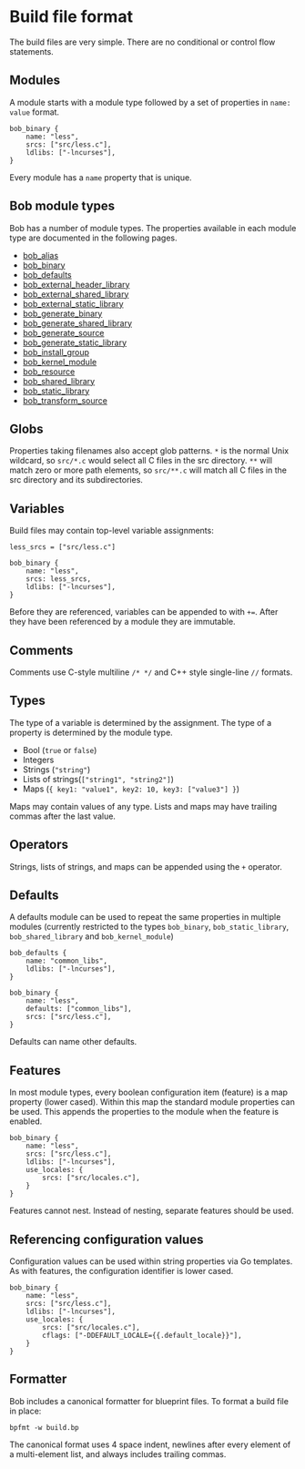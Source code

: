 Build file format
=================

The build files are very simple. There are no conditional or control
flow statements.

## Modules

A module starts with a module type followed by a set of properties in
`name: value` format.

```
bob_binary {
    name: "less",
    srcs: ["src/less.c"],
    ldlibs: ["-lncurses"],
}
```

Every module has a `name` property that is unique.

## Bob module types

Bob has a number of module types. The properties available in each
module type are documented in the following pages.

- [bob_alias](module_types/bob_alias.md)
- [bob_binary](module_types/bob_binary.md)
- [bob_defaults](module_types/bob_defaults.md)
- [bob_external_header_library](module_types/bob_external_library.md)
- [bob_external_shared_library](module_types/bob_external_library.md)
- [bob_external_static_library](module_types/bob_external_library.md)
- [bob_generate_binary](module_types/bob_generate_library.md)
- [bob_generate_shared_library](module_types/bob_generate_library.md)
- [bob_generate_source](module_types/bob_generate_source.md)
- [bob_generate_static_library](module_types/bob_generate_library.md)
- [bob_install_group](module_types/bob_install_group.md)
- [bob_kernel_module](module_types/bob_kernel_module.md)
- [bob_resource](module_types/bob_resource.md)
- [bob_shared_library](module_types/bob_shared_library.md)
- [bob_static_library](module_types/bob_static_library.md)
- [bob_transform_source](module_types/bob_transform_source.md)

## Globs

Properties taking filenames also accept glob patterns. `*` is the normal
Unix wildcard, so `src/*.c` would select all C files in the src
directory. `**` will match zero or more path elements, so `src/**.c`
will match all C files in the src directory and its subdirectories.

## Variables

Build files may contain top-level variable assignments:

```
less_srcs = ["src/less.c"]

bob_binary {
    name: "less",
    srcs: less_srcs,
    ldlibs: ["-lncurses"],
}
```

Before they are referenced, variables can be appended to with
`+=`. After they have been referenced by a module they are immutable.

## Comments

Comments use C-style multiline `/* */` and C++ style single-line `//`
formats.

## Types

The type of a variable is determined by the assignment. The type of a
property is determined by the module type.

* Bool (`true` or `false`)
* Integers
* Strings (`"string"`)
* Lists of strings(`["string1", "string2"]`)
* Maps (`{ key1: "value1", key2: 10, key3: ["value3"] }`)

Maps may contain values of any type. Lists and maps may have trailing
commas after the last value.

## Operators

Strings, lists  of strings,  and maps  can be  appended using  the `+`
operator.

## Defaults

A defaults module can be used to repeat the same properties in
multiple modules (currently restricted to the types `bob_binary`,
`bob_static_library`, `bob_shared_library` and `bob_kernel_module`)

```
bob_defaults {
    name: "common_libs",
    ldlibs: ["-lncurses"],
}

bob_binary {
    name: "less",
    defaults: ["common_libs"],
    srcs: ["src/less.c"],
}
```

Defaults can name other defaults.

## Features

In most module types, every boolean configuration item (feature) is a
map property (lower cased). Within this map the standard module
properties can be used. This appends the properties to the module when
the feature is enabled.

```
bob_binary {
    name: "less",
    srcs: ["src/less.c"],
    ldlibs: ["-lncurses"],
    use_locales: {
        srcs: ["src/locales.c"],
    }
}
```

Features cannot nest. Instead of nesting, separate features should be
used.

## Referencing configuration values

Configuration values can be used within string properties via Go
templates. As with features, the configuration identifier is lower
cased.

```
bob_binary {
    name: "less",
    srcs: ["src/less.c"],
    ldlibs: ["-lncurses"],
    use_locales: {
        srcs: ["src/locales.c"],
        cflags: ["-DDEFAULT_LOCALE={{.default_locale}}"],
    }
}
```

## Formatter

Bob includes a canonical formatter for blueprint files. To format a
build file in place:

```
bpfmt -w build.bp
```

The canonical format uses 4 space indent, newlines after every element
of a multi-element list, and always includes trailing commas.
